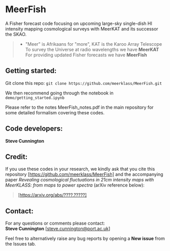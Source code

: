 # MeerFish

A Fisher forecast code focusing on upcoming large-sky single-dish HI intensity mapping cosmological surveys with MeerKAT and its successor the SKAO.

>  - "Meer" is Afrikaans for "more", KAT is the Karoo Array Telescope<br/>
> To survey the Universe at radio wavelengths we have **MeerKAT**<br/>
> For providing updated Fisher forecasts we have **MeerFish**

## Getting started:

Git clone this repo:
``git clone https://github.com/meerklass/MeerFish.git``

We then recommend going through the notebook in
``demo/getting_started.ipynb``


Please refer to the notes MeerFish_notes.pdf in the main repository for some detailed formalism covering these codes.

## Code developers:

**Steve Cunnington**

## Credit:

If you use these codes in your research, we kindly ask that you cite this repository [https://github.com/meerklass/MeerFish] and the accompanying paper *Revealing cosmological fluctuations in 21cm intensity maps with MeerKLASS: from maps to power spectra* (arXiv reference below):
> [https://arxiv.org/abs/????.?????]

## Contact:

For any questions or comments please contact:<br/>
**Steve Cunnington** [steve.cunnington@port.ac.uk]

Feel free to alternatively raise any bug reports by opening a **New issue** from the Issues tab.
